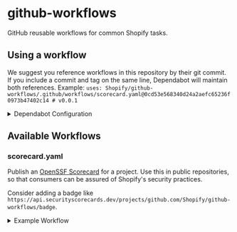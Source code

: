 # github-workflows

GitHub reusable workflows for common Shopify tasks.

## Using a workflow

We suggest you reference workflows in this repository by their git commit.
If you include a commit and tag on the same line, Dependabot will maintain both references. Example: `uses: Shopify/github-workflows/.github/workflows/scorecard.yaml@0cd53e568340d24a2aefc65236f0973b47402c14 # v0.0.1`

<details>
<summary>Dependabot Configuration</summary>

Create/modify the `.github/dependabot.yaml` file in your repository. Make sure the `updates` block contains a `github-actions` entry.

```yaml
version: 2
updates:
- package-ecosystem: github-actions
  directory: /
  schedule:
    interval: weekly
```
  
</details>

## Available Workflows

### scorecard.yaml

Publish an [OpenSSF Scorecard](https://securityscorecards.dev/) for a project.
Use this in public repositories, so that consumers can be assured of Shopify's security practices.

Consider adding a badge like `https://api.securityscorecards.dev/projects/github.com/Shopify/github-workflows/badge`.

<details>
<summary>Example Workflow</summary>
  
```yaml
name: Scorecard
on:
  branch_protection_rule:
  schedule:
    - cron: '30 1 * * 6'

permissions: {}

jobs:
  build:
    permissions:
      contents: read
      id-token: write
    uses: Shopify/github-workflows/.github/workflows/scorecard.yaml@0cd53e568340d24a2aefc65236f0973b47402c14 # v0.0.1
    secrets:
      token: ${{secrets.GITHUB_TOKEN}}
```
</details>
